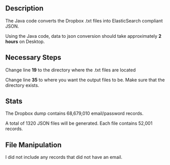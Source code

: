 ## Description

The Java code converts the Dropbox .txt files into ElasticSearch compliant JSON.

Using the Java code, data to json conversion should take approximately <b>2 hours</b> on Desktop.
  
## Necessary Steps

Change line <b>19</b> to the directory where the .txt files are located

Change line <b>35</b> to where you want the output files to be. Make sure that the directory exists.

## Stats 

The Dropbox dump contains 68,679,010 email/password records. 

A total of 1320 JSON files will be generated. Each file contains 52,001 records.

## File Manipulation

I did not include any records that did not have an email.

